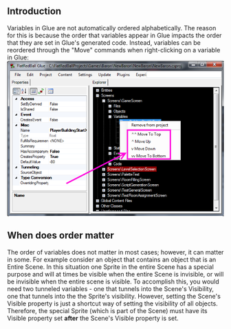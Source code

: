 ## Introduction

Variables in Glue are not automatically ordered alphabetically. The reason for this is because the order that variables appear in Glue impacts the order that they are set in Glue's generated code. Instead, variables can be reordered through the "Move" commands when right-clicking on a variable in Glue: ![MoveCommandsRightclick.png](/media/migrated_media-MoveCommandsRightclick.png)

## When does order matter

The order of variables does not matter in most cases; however, it can matter in some. For example consider an object that contains an object that is an Entire Scene. In this situation one Sprite in the entire Scene has a special purpose and will at times be visible when the entire Scene is invisible, or will be invisible when the entire scene is visible. To accomplish this, you would need two tunneled variables - one that tunnels into the Scene's Visibility, one that tunnels into the the Sprite's visibility. However, setting the Scene's Visible property is just a shortcut way of setting the visibility of all objects. Therefore, the special Sprite (which is part of the Scene) must have its Visible property set **after** the Scene's Visible property is set.
